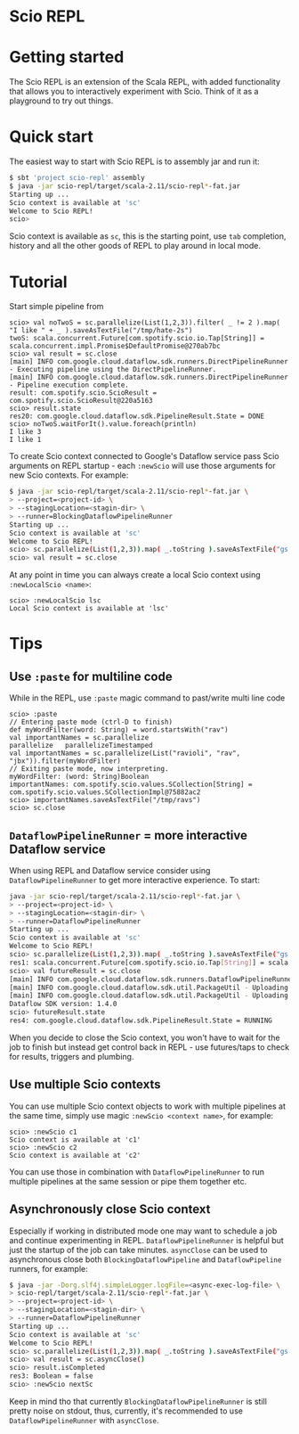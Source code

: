 Scio REPL
=========

# Getting started

The Scio REPL is an extension of the Scala REPL, with added functionality that allows you to
interactively experiment with Scio. Think of it as a playground to try out things.

# Quick start

The easiest way to start with Scio REPL is to assembly jar and run it:

```bash
$ sbt 'project scio-repl' assembly
$ java -jar scio-repl/target/scala-2.11/scio-repl*-fat.jar
Starting up ...
Scio context is available at 'sc'
Welcome to Scio REPL!
scio>
```
Scio context is available as `sc`, this is the starting point, use `tab` completion, history and
all the other goods of REPL to play around in local mode.

# Tutorial

Start simple pipeline from

```
scio> val noTwoS = sc.parallelize(List(1,2,3)).filter( _ != 2 ).map( "I like " + _ ).saveAsTextFile("/tmp/hate-2s")
twoS: scala.concurrent.Future[com.spotify.scio.io.Tap[String]] = scala.concurrent.impl.Promise$DefaultPromise@270ab7bc
scio> val result = sc.close
[main] INFO com.google.cloud.dataflow.sdk.runners.DirectPipelineRunner - Executing pipeline using the DirectPipelineRunner.
[main] INFO com.google.cloud.dataflow.sdk.runners.DirectPipelineRunner - Pipeline execution complete.
result: com.spotify.scio.ScioResult = com.spotify.scio.ScioResult@220a5163
scio> result.state
res20: com.google.cloud.dataflow.sdk.PipelineResult.State = DONE
scio> noTwoS.waitForIt().value.foreach(println)
I like 3
I like 1
```

To create Scio context connected to Google's Dataflow service pass Scio arguments on REPL startup -
each `:newScio` will use those arguments for new Scio contexts. For example:

```bash
$ java -jar scio-repl/target/scala-2.11/scio-repl*-fat.jar \
> --project=<project-id> \
> --stagingLocation=<stagin-dir> \
> --runner=BlockingDataflowPipelineRunner
Starting up ...
Scio context is available at 'sc'
Welcome to Scio REPL!
scio> sc.parallelize(List(1,2,3)).map( _.toString ).saveAsTextFile("gs://<output-dir>")
scio> val result = sc.close
```

At any point in time you can always create a local Scio context using `:newLocalScio <name>`:

```
scio> :newLocalScio lsc
Local Scio context is available at 'lsc'
```

# Tips

## Use `:paste` for multiline code

While in the REPL, use `:paste` magic command to past/write multi line code

```
scio> :paste
// Entering paste mode (ctrl-D to finish)
def myWordFilter(word: String) = word.startsWith("rav")
val importantNames = sc.parallelize
parallelize   parallelizeTimestamped
val importantNames = sc.parallelize(List("ravioli", "rav", "jbx")).filter(myWordFilter)
// Exiting paste mode, now interpreting.
myWordFilter: (word: String)Boolean
importantNames: com.spotify.scio.values.SCollection[String] = com.spotify.scio.values.SCollectionImpl@75882ac2
scio> importantNames.saveAsTextFile("/tmp/ravs")
scio> sc.close
```

## `DataflowPipelineRunner` = more interactive Dataflow service

When using REPL and Dataflow service consider using `DataflowPipelineRunner` to get more
interactive experience. To start:

```bash
java -jar scio-repl/target/scala-2.11/scio-repl*-fat.jar \
> --project=<project-id> \
> --stagingLocation=<stagin-dir> \
> --runner=DataflowPipelineRunner
Starting up ...
Scio context is available at 'sc'
Welcome to Scio REPL!
scio> sc.parallelize(List(1,2,3)).map( _.toString ).saveAsTextFile("gs://<output>")
res1: scala.concurrent.Future[com.spotify.scio.io.Tap[String]] = scala.concurrent.impl.Promise$DefaultPromise@1399ad68
scio> val futureResult = sc.close
[main] INFO com.google.cloud.dataflow.sdk.runners.DataflowPipelineRunner - Executing pipeline on the Dataflow Service, which will have billing implications related to Google Compute Engine usage and other Google Cloud Services.
[main] INFO com.google.cloud.dataflow.sdk.util.PackageUtil - Uploading 28 files from PipelineOptions.filesToStage to staging location to prepare for execution.
[main] INFO com.google.cloud.dataflow.sdk.util.PackageUtil - Uploading PipelineOptions.filesToStage complete: 2 files newly uploaded, 26 files cached
Dataflow SDK version: 1.4.0
scio> futureResult.state
res4: com.google.cloud.dataflow.sdk.PipelineResult.State = RUNNING
```

When you decide to close the Scio context, you won't have to wait for the job to finish but instead
get control back in REPL - use futures/taps to check for results, triggers and plumbing.

## Use multiple Scio contexts

You can use multiple Scio context objects to work with multiple pipelines at the same time, simply
use magic `:newScio <context name>`, for example:

```
scio> :newScio c1
Scio context is available at 'c1'
scio> :newScio c2
Scio context is available at 'c2'
```

You can use those in combination with `DataflowPipelineRunner` to run multiple pipelines at the same
 session or pipe them together etc.

## Asynchronously close Scio context

Especially if working in distributed mode one may want to schedule a job and continue experimenting
in REPL. `DataflowPipelineRunner` is helpful but just the startup of the job can take minutes.
`asyncClose` can be used to asynchronous close both `BlockingDataflowPipeline` and `DataflowPipeline`
 runners, for example:

```bash
$ java -jar -Dorg.slf4j.simpleLogger.logFile=<async-exec-log-file> \
> scio-repl/target/scala-2.11/scio-repl*-fat.jar \
> --project=<project-id> \
> --stagingLocation=<stagin-dir> \
> --runner=DataflowPipelineRunner
Starting up ...
Scio context is available at 'sc'
Welcome to Scio REPL!
scio> sc.parallelize(List(1,2,3)).map( _.toString ).saveAsTextFile("gs://<output-dir>")
scio> val result = sc.asyncClose()
scio> result.isCompleted
res3: Boolean = false
scio> :newScio nextSc
```

Keep in mind tho that currently `BlockingDataflowPipelineRunner` is still pretty noise on stdout,
thus, currently, it's recommended to use `DataflowPipelineRunner` with `asyncClose`.